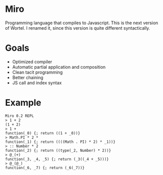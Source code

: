 Miro
======

Programming language that compiles to Javascript.
This is the next version of Wortel.
I renamed it, since this version is quite different syntactically.

# Goals
* Optimized compiler
* Automatic partial application and composition
* Clean tacit programming
* Better chaining
* JS call and index syntax

# Example
```
Miro 0.2 REPL
> 1 + 2
(1 + 2)
> 1 +
function(_0) {; return ((1 + _0))}
> Math.PI * 2 *
function(_1) {; return ((((Math . PI) * 2) * _1))}
> :: Number * 2
function(_2) {; return ((type(_2, Number) * 2))}
> @_(+)
function(_3, _4, _5) {; return (_3((_4 + _5)))}
> @_(@_)
function(_6, _7) {; return (_6(_7))}
```
